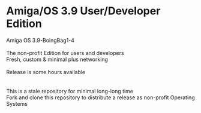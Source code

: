 # Amiga/OS 3.9 User/Developer Edition
Amiga OS 3.9-BoingBag1-4<br>
<br>
The non-profit Edition for users and developers<br>
Fresh, custom & minimal plus networking<br>
<br>
Release is some hours available<br>
<br>
<br>
This is a stale repository for minimal long-long time<br>
Fork and clone this repository to distribute a release as non-profit Operating Systems<br>
<br>
